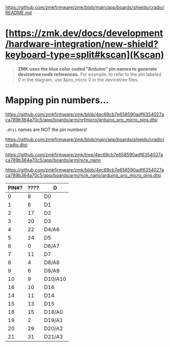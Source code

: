 https://github.com/zmkfirmware/zmk/blob/main/app/boards/shields/cradio/README.md


# [https://zmk.dev/docs/development/hardware-integration/new-shield?keyboard-type=split#kscan](Kscan)

> **ZMK uses the blue color coded "Arduino" pin names to generate devicetree node references.**
For example, to refer to the pin labeled 0 in the diagram, use &pro_micro 0 in the devicetree files.


# Mapping pin numbers...
https://github.com/zmkfirmware/zmk/blob/4ec69cb7e658590adf6354027aca789b364a70c5/app/boards/arm/nrfmicro/arduino_pro_micro_pins.dtsi

`.dtsi` names are NOT the pin numbers!

https://github.com/zmkfirmware/zmk/blob/main/app/boards/shields/cradio/cradio.dtsi


https://github.com/zmkfirmware/zmk/tree/4ec69cb7e658590adf6354027aca789b364a70c5/app/boards/arm/nice_nano

https://github.com/zmkfirmware/zmk/blob/4ec69cb7e658590adf6354027aca789b364a70c5/app/boards/arm/nice_nano/arduino_pro_micro_pins.dtsi



PIN#? | ???? | D
-- | -- | --
0  | 8  | D0
1  | 6  | D1
2  | 17 | D2
3  | 20 | D3
4  | 22 | D4/A6
5  | 24 | D5
6  | 0  | D6/A7
7  | 11 | D7
8  | 4  | D8/A8
9  | 6  | D9/A9
10 | 9  | D10/A10
16 | 10 | D16
14 | 11 | D14
15 | 13 | D15
18 | 15 | D18/A0
19 | 2  | D19/A1
20 | 29 | D20/A2
21 | 31 | D21/A3

